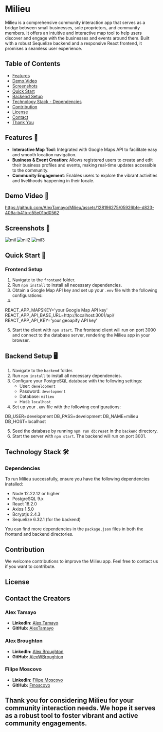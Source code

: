 # Milieu 
Milieu is a comprehensive community interaction app that serves as a bridge between small businesses, sole proprietors, and community members. It offers an intuitive and interactive map tool to help users discover and engage with the businesses and events around them. Built with a robust Sequelize backend and a responsive React frontend, it promises a seamless user experience.

## Table of Contents

- [Features](#features)
- [Demo Video](#demo-video)
- [Screenshots](#screenshots)
- [Quick Start](#quick-start)
- [Backend Setup](#backend-setup)
- [Technology Stack - Dependencies](#technology-stack---dependencies)
- [Contribution](#contribution)
- [License](#license)
- [Contact](#contact-the-creators)
- [Thank You](#thank-you-for-considering-milieu-for-your-community-interaction-needs-we-hope-it-serves-as-a-robust-tool-to-foster-vibrant-and-active-community-engagements)

## Features 🌟

- **Interactive Map Tool**: Integrated with Google Maps API to facilitate easy and smooth location navigation.
- **Business & Event Creation**: Allows registered users to create and edit their business profiles and events, making real-time updates accessible to the community.
- **Community Engagement**: Enables users to explore the vibrant activities and livelihoods happening in their locale.

## Demo Video 🎥

https://github.com/AlexTamayo/Milieu/assets/128196275/05926bfe-d823-409a-b41b-c55e01bd0562

## Screenshots 📸

![mil](https://github.com/AlexTamayo/Milieu/assets/128196275/543523ca-4cbc-46e5-be52-93f97ce37329)
![mil2](https://github.com/AlexTamayo/Milieu/assets/128196275/6d21da36-4191-4beb-8b85-96eafa0d8918)
![mil3](https://github.com/AlexTamayo/Milieu/assets/128196275/f3422e6d-c2a5-4add-b396-827acbfb7e89)

## Quick Start 🚀

### Frontend Setup

1. Navigate to the `frontend` folder.
2. Run `npm install` to install all necessary dependencies.
3. Obtain a Google Map API key and set up your `.env` file with the following configurations:
4. 
REACT_APP_MAPSKEY='your Google Map API key'
REACT_APP_API_BASE_URL=http://localhost:3001/api/
REACT_APP_API_KEY='your geoapify API key'

5. Start the client with `npm start`. The frontend client will run on port 3000 and connect to the database server, rendering the Milieu app in your browser.

## Backend Setup 🖥️

1. Navigate to the `backend` folder.
2. Run `npm install` to install all necessary dependencies.
3. Configure your PostgreSQL database with the following settings:
   - User: `development`
   - Password: `development`
   - Database: `milieu`
   - Host: `localhost`
4. Set up your `.env` file with the following configurations:

DB_USER=development
DB_PASS=development
DB_NAME=milieu
DB_HOST=localhost

5. Seed the database by running `npm run db:reset` in the `backend` directory.
6. Start the server with `npm start`. The backend will run on port 3001.

## Technology Stack 🛠️

### Dependencies

To run Milieu successfully, ensure you have the following dependencies installed:

- Node 12.22.12 or higher
- PostgreSQL 9.x
- React 18.2.0
- Axios 1.5.0
- Bcryptjs 2.4.3
- Sequelize 6.32.1 (for the backend)

You can find more dependencies in the `package.json` files in both the frontend and backend directories.

## Contribution

We welcome contributions to improve the Milieu app. Feel free to contact us if you want to contribute. 

## License

## Contact the Creators

### Alex Tamayo
- **LinkedIn:** [Alex Tamayo](https://www.linkedin.com/in/alexandertamayo/)
- **GitHub:** [AlexTamayo](https://github.com/AlexTamayo)

### Alex Broughton
- **LinkedIn:** [Alex Broughton](https://www.linkedin.com/in/okanoggin/)
- **GitHub:** [AlexWBroughton](https://github.com/AlexWBroughton)

### Filipe Moscovo
- **LinkedIn:** [Filipe Moscovo](https://www.linkedin.com/in/fmoscovo/)
- **GitHub:** [Fmoscovo](https://github.com/Fmoscovo)

## Thank you for considering Milieu for your community interaction needs. We hope it serves as a robust tool to foster vibrant and active community engagements.
